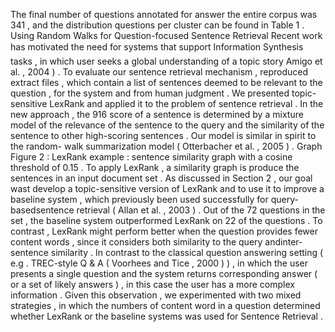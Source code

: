 The final number of questions annotated for answer the entire corpus was 341 , and the distribution questions per cluster can be found in Table 1 . 
Using Random Walks for Question-focused Sentence Retrieval
Recent work has motivated the need for systems that support Information Synthesis tasks , in which user seeks a global understanding of a topic story Amigo et al. , 2004 ) . 
To evaluate our sentence retrieval mechanism , reproduced extract files , which contain a list of sentences deemed to be relevant to the question , for the system and from human judgment . 
We presented topic-sensitive LexRank and applied it to the problem of sentence retrieval . 
In the new approach , the 916 score of a sentence is determined by a mixture model of the relevance of the sentence to the query and the similarity of the sentence to other high-scoring sentences . 
Our model is similar in spirit to the random- walk summarization model ( Otterbacher et al. , 2005 ) . 
Graph Figure 2 : LexRank example : sentence similarity graph with a cosine threshold of 0.15 . 
To apply LexRank , a similarity graph is produce the sentences in an input document set . 
As discussed in Section 2 , our goal wast develop a topic-sensitive version of LexRank and to use it to improve a baseline system , which previously been used successfully for query-basedsentence retrieval ( Allan et al. , 2003 ) . 
Out of the 72 questions in the set , the baseline system outperformed LexRank on 22 of the questions . 
To contrast , LexRank might perform better when the question provides fewer content words , since it considers both similarity to the query andinter-sentence similarity . 
In contrast to the classical question answering setting ( e.g . TREC-style Q & A ( Voorhees and Tice , 2000 ) ) , in which the user presents a single question and the system returns corresponding answer ( or a set of likely answers ) , in this case the user has a more complex information . 
Given this observation , we experimented with two mixed strategies , in which the numbers of content word in a question determined whether LexRank or the baseline systems was used for Sentence Retrieval . 